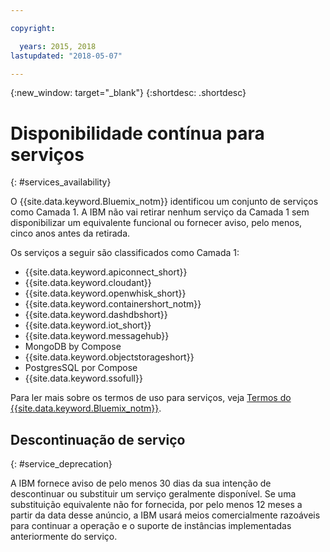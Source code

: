 ```yaml
---

copyright:

  years: 2015, 2018
lastupdated: "2018-05-07"

---
```


{:new_window: target="_blank"}
{:shortdesc: .shortdesc}

# Disponibilidade contínua para serviços
{: #services_availability}

O {{site.data.keyword.Bluemix_notm}} identificou um conjunto de serviços como Camada 1. A IBM não vai retirar nenhum serviço da Camada 1 sem disponibilizar um equivalente funcional ou fornecer aviso, pelo menos, cinco anos antes da retirada.

Os serviços a seguir são classificados como Camada 1:
  * {{site.data.keyword.apiconnect_short}}
  * {{site.data.keyword.cloudant}}
  * {{site.data.keyword.openwhisk_short}}
  * {{site.data.keyword.containershort_notm}}
  * {{site.data.keyword.dashdbshort}}
  * {{site.data.keyword.iot_short}}
  * {{site.data.keyword.messagehub}}
  * MongoDB by Compose
  * {{site.data.keyword.objectstorageshort}}
  * PostgresSQL por Compose
  * {{site.data.keyword.ssofull}}

Para ler mais sobre os termos de uso para serviços, veja [Termos do {{site.data.keyword.Bluemix_notm}}](/docs/overview/terms-of-use/notices.html#terms).

## Descontinuação de serviço
{: #service_deprecation}

A IBM fornece aviso de pelo menos 30 dias da sua intenção de descontinuar ou substituir um serviço geralmente disponível. Se uma substituição equivalente não for fornecida, por pelo menos 12 meses a partir da data desse anúncio, a IBM usará meios comercialmente razoáveis para continuar a operação e o suporte de instâncias implementadas anteriormente do serviço.
